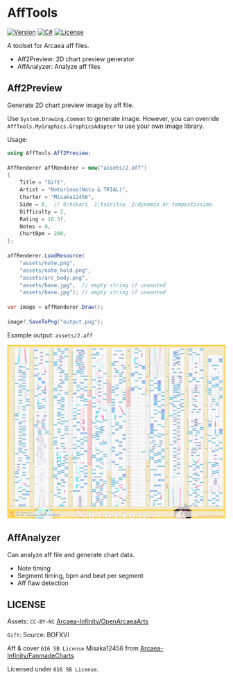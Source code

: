 # AffTools

[![Version](https://img.shields.io/badge/AffTools-2.0-coral)](#)
[![C#](https://img.shields.io/badge/.NET-6.0-blue)](#)
[![License](https://img.shields.io/static/v1?label=LICENSE&message=616%20SB&color=1f1e33)](./blob/main/LICENSE)

A toolset for Arcaea aff files.

- Aff2Preview: 2D chart preview generator
- AffAnalyzer: Analyze aff files

## Aff2Preview

Generate 2D chart preview image by aff file.

Use `System.Drawing.Common` to generate image. However, you can override `AffTools.MyGraphics.GraphicsAdapter` to use your own image library.

Usage:

```csharp
using AffTools.Aff2Preview;

AffRenderer affRenderer = new("assets/2.aff")
{
    Title = "Gift",
    Artist = "Notorious(Nota & TRIAL)",
    Charter = "Misaka12456",
    Side = 0,  // 0:hikari  1:tairitsu  2:dynamix or tempestissimo
    Difficulty = 2,
    Rating = 10.3f,
    Notes = 0,
    ChartBpm = 200,
};

affRenderer.LoadResource(
    "assets/note.png",
    "assets/note_hold.png",
    "assets/arc_body.png",
    "assets/base.jpg",  // empty string if unwanted
    "assets/base.jpg"); // empty string if unwanted

var image = affRenderer.Draw();

image?.SaveToPng("output.png");

```

Example output: `assets/2.aff`

![example](output.jpg)

## AffAnalyzer

Can analyze aff file and generate chart data.

- Note timing
- Segment timing, bpm and beat per segment
- Aff flaw detection

## LICENSE

Assets: `CC-BY-NC` [Arcaea-Infinity/OpenArcaeaArts](https://github.com/Arcaea-Infinity/OpenArcaeaArts)

`Gift`:  Source: BOFXVI

Aff & cover `616 SB License` Misaka12456 from [Arcaea-Infinity/FanmadeCharts](https://github.com/Arcaea-Infinity/FanmadeCharts)

Licensed under `616 SB License`.
